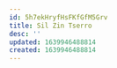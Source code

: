 ```yaml
---
id: 5h7ekHryfHsFKfGfM5Grv
title: Sil Zin Tserro
desc: ''
updated: 1639946488814
created: 1639946488814
---
```


